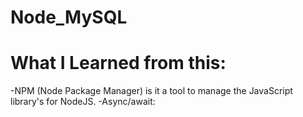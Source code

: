 # Node_MySQL
# What I Learned from this:
-NPM (Node Package Manager) is it a tool to manage the JavaScript library's for NodeJS.
-Async/await: 
